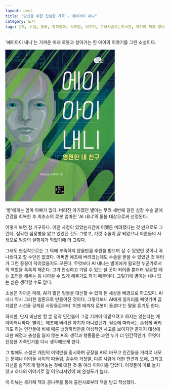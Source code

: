 ```yaml
---
layout: post
title: "당신을 위한 진실한 가족 - 에이아이 내니"
category: 도서
tags: [책, 소설, 동화, 창작동화, 박미정, 이주미, 고래가숨쉬는도서관, 북카페 책과 콩나무, 서평]
---
```


'에이아이 내니'는
가까운 미래 로봇과 살아가는 한 아이의 이야기를 그린 소설이다.

![표지](/images/ai-nanny-book-h480.jpg)

'별'에게는 엄마 아빠가 없다.
버려진 아기였던 별이는 무려 세번에 걸친 심장 수술 끝에 건강을 회복한 후
최초소의 로봇 엄마인 'AI 내니'의 돌봄 대상으로써 선정된다.

어떻게 보면 참 기구하다.
어떤 사정이 있었는지간에 어쨌든 버려졌다는 것 만으로도 그런데,
심각한 심장병을 앓고 있었던 것도 그렇고,
기껏 수술이 잘 되었으나 어른들의 사정으로 일종의 실험체가 되었기에 더 그렇다.

그래도 현실적으로는 그 덕에 부족하지 않을만큼 후원을 받으며 살 수 있었던 것이니 꼭 나쁘다고 할 수만은 없겠다.
어쩌면 애초에 버려졌는데도 수술을 받을 수 있었던 것 부터가 그런 꿍꿍이 덕이었을지도 모른다.
무엇보다 AI 내니는 별이에게 필요한 누군가로서의 역할을 톡톡히 해준다.
그가 안심하고 기댈 수 있는 쉴 곳이 되어줄 뿐더러
필요할 때는 조언을 해주는 등 나아갈 수 있게 해주기도 하기 때문이다.
그렇기에 별이는 내니 없는 삶은 생각할 수도 없다.

소설은 가까운 미래, AI가 많은 일들을 대신할 수 있게 된 세상을 배경으로 하고있다.
AI 내니 역시 그러한 일환으로 만들어진 것이다.
그렇다보니 AI에게 일자리를 빼앗기며 곱지않은 시선을 갖게된 사람들로부터
'이젠 애까지 로봇이 돌본다'는 말을 듣기도 한다.

하지만, 단지 비난만 할 뿐 정작 인간들이 그걸 기꺼이 떠맡으려고 하지는 않는다는 게 아이러니하다.
별이는 애초에 버려진 아기가 아니었던가.
필요에 따라서는 손쉽게 버리기도 하는 인간들에 비해
때론 냉정하리만큼 이성적인 사고를 보이지만
끝까지 대상에 대한 애정과 충성을 잃지 않는 AI의 생각과 행동들은
과연 누가 더 인간적인가, 무엇이 진정한 가족인가를 다시 생각해보게 한다.

그 밖에도 소설은 개인의 이익만을 중시하며 공장을 AI로 바꾸고 인간들을 거리로 내모는 문제나
아이들 사이의 따돌림,
꼼수와 거짓말,
다른 사람에 대한 편견과 오해, 그리고 자신을 솔직하게 털어놓는 것에 대한 것 등 여러 이야기를 담았다.
이것들이 따로 놀지 않고 하나의 이야기로 잘 어우러져있어 꽤 완성도가 높다.



<div class="im im-info">
이 리뷰는 북카페 책과 콩나무를 통해 출판사로부터 책을 받고 작성했다.
</div>
